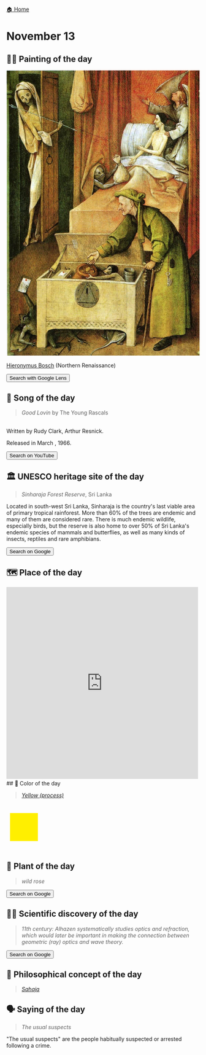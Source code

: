 
[🏠 Home](../../index.md)

# November 13

## 🧑‍🎨 Painting of the day

<img width="600" src="../img/Hieronymus_Bosch_1.jpg">

[Hieronymus Bosch](http://en.wikipedia.org/wiki/Hieronymus_Bosch) (Northern Renaissance)

<button class="btn btn-success"
onclick=" window.open('https://lens.google.com/uploadbyurl?url=https://iretes.github.io/one-a-day/data/img/Hieronymus_Bosch_1.jpg','_blank')">
Search with Google Lens
</button>

## 🎼 Song of the day

> *Good Lovin*
by The Young Rascals

<br />Written by Rudy Clark, Arthur Resnick.

Released in March , 1966.

<button class="btn btn-success"
onclick=" window.open('http://www.youtube.com/search?q=Good Lovin by The Young Rascals','_blank')">
Search on YouTube
</button>

## 🏛️ UNESCO heritage site of the day

> *Sinharaja Forest Reserve*, Sri Lanka

<p>Located in south-west Sri Lanka, Sinharaja is the country's last viable area of primary tropical rainforest. More than 60% of the trees are endemic and many of them are considered rare. There is much endemic wildlife, especially birds, but the reserve is also home to over 50% of Sri Lanka's endemic species of mammals and butterflies, as well as many kinds of insects, reptiles and rare amphibians.</p>

<button class="btn btn-success"
onclick=" window.open('http://www.google.com/search?q=Sinharaja Forest Reserve','_blank')">
Search on Google
</button>

## 🗺️ Place of the day

<iframe
src="https://www.mapcrunch.com"
name="mapcrunch"
width="500"
height="500"
allowTransparency="true"
scrolling="no"
frameborder="0"
>
</iframe>
## 🎨 Color of the day

> *[Yellow (process)](https://en.wikipedia.org/wiki/Shades_of_yellow#Yellow_(CMYK)_(process_yellow)_(canary_yellow))*

<div style="color:#FFEF00; font-size: 100px;">&#9632;</div>

## 🌿 Plant of the day

> *wild rose*

<button class="btn btn-success"
onclick=" window.open('http://www.google.com/search?q=wild rose','_blank')">
Search on Google
</button>

## 🧑‍🔬 Scientific discovery of the day

> *11th century: Alhazen systematically studies optics and refraction, which would later be important in making the connection between geometric (ray) optics and wave theory.*

<button class="btn btn-success"
onclick=" window.open('http://www.google.com/search?q=11th century: Alhazen systematically studies optics and refraction, which would later be important in making the connection between geometric (ray) optics and wave theory.','_blank')"> 
Search on Google
</button>

## 💭 Philosophical concept of the day

> *[Sahaja](https://en.wikipedia.org/wiki/Sahaja)*

## 🗣️ Saying of the day

> *The usual suspects*

"The usual suspects" are the people habitually suspected or arrested following a crime. 
